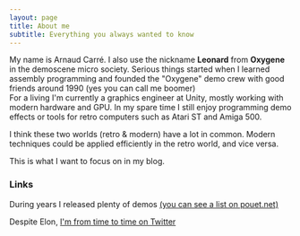 ```yaml
---
layout: page
title: About me
subtitle: Everything you always wanted to know
---
```


My name is Arnaud Carré. I also use the nickname **Leonard** from **Oxygene** in the demoscene micro society. Serious things started when I learned assembly programming and founded the "Oxygene" demo crew with good friends around 1990 (yes you can call me boomer)  
For a living I'm currently a graphics engineer at Unity, mostly working with modern hardware and GPU. In my spare time I still enjoy programming demo effects or tools for retro computers such as Atari ST and Amiga 500.  

I think these two worlds (retro & modern) have a lot in common. Modern techniques could be applied efficiently in the retro world, and vice versa.

This is what I want to focus on in my blog.

### Links

During years I released plenty of demos <a href="https://www.pouet.net/user.php?who=845&show=credits" target="_blank">(you can see a list on pouet.net)</a>

Despite Elon, <a href="https://twitter.com/leonard_coder" target="_blank">I'm from time to time on Twitter</a>